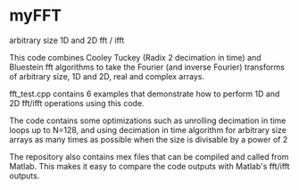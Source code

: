 # myFFT
arbitrary size 1D and 2D fft / ifft

This code combines Cooley Tuckey (Radix 2 decimation in time) and Bluestein fft algorithms to take the Fourier (and inverse Fourier) transforms of arbitrary size, 1D and 2D, real and complex arrays.

fft_test.cpp contains 6 examples that demonstrate how to perform 1D and 2D fft/ifft operations using this code.

The code contains some optimizations such as unrolling decimation in time loops up to N=128, and using decimation in time algorithm for arbitrary size arrays as many times as possible when the size is divisable by a power of 2

The repository also contains mex files that can be compiled and called from Matlab. This makes it easy to compare the code outputs with Matlab's fft/ifft outputs. 
